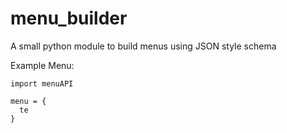 # menu_builder
A small python module to build menus using JSON style schema

Example Menu:
```
import menuAPI

menu = {
  te
}
```

